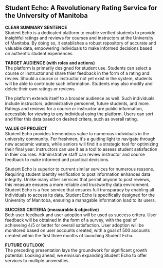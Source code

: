 ## Student Echo: A Revolutionary Rating Service for the University of Manitoba

**CLEAR SUMMARY SENTENCE**\
Student Echo is a dedicated platform to enable verified students to provide insightful ratings and reviews for courses and instructors at the University of Manitoba. By doing so, it establishes a robust repository of accurate and valuable data, empowering individuals to make informed decisions based on authentic student experiences.

**TARGET AUDIENCE (with roles and actions)**\
The platform is primarily designed for student use. Students can select a course or instructor and share thier feedback in the form of a rating and review. Should a course or instructor not yet exist in the system, students will be able to contribute such information. Students may also modify and delete their own ratings or reviews.

The platform extends itself to a broader audience as well. Such individuals include instructors, administrative personnel, future students, and more. Ratings and reviews for a course or instructor are public information, accessible for viewing to any individual using the platform. Users can sort and filter this data based on desired critera, such as overall rating.

**VALUE OF PROJECT**\
Student Echo provides tremendous value to numerous individuals in the university community. For freshmen, it's a guiding light to navigate through new academic waters, while seniors will find it a strategic tool for optimizing their final year. Instructors can use it as a tool to assess student satisfaction in thier courses. Administrative staff can review instructor and course feedback to make informed and practical decisions.

Student Echo is superior to current similar services for numerous reasons. Requiring student identity verification to post information enhances data integrity. Unlike many other services that permit anyone to post reviews, this measure ensures a more reliable and trustworthy data environment. Student Echo is a free service that ensures full transparacy by enabling all individuals to access its data. Student Echo is specifically designed for the University of Manitoba, ensuring a managable information load to its users.

**SUCCESS CRITERIA (measurable & objective)**\
Both user feedback and user adoption will be used as success critera. User feedback will be obtained in the form of a survey, with the goal of achieveing 4/5 or better for overall satisfaction. User adoption will be monitored based on user accounts created, with a goal of 500 accounts created within the first three months of launching Student Echo.

**FUTURE OUTLOOK**\
The preceding presentation lays the groundwork for significant growth potential. Looking ahead, we envision expanding Student Echo to offer services to multiple universities.
